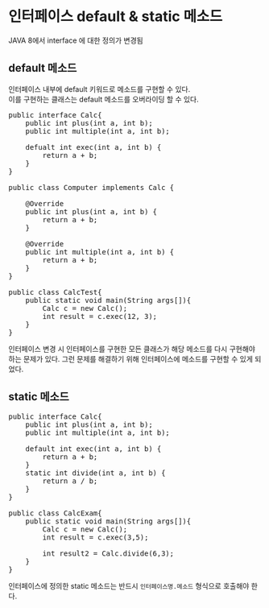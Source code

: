 인터페이스 default & static 메소드
===============================
JAVA 8에서 interface 에 대한 정의가 변경됨
## default 메소드
인터페이스 내부에 default 키워드로 메소드를 구현할 수 있다.  
이를 구현하는 클래스는 default 메소드를 오버라이딩 할 수 있다.
<pre>
public interface Calc{
    public int plus(int a, int b);
    public int multiple(int a, int b);
    
    defualt int exec(int a, int b) {
        return a + b;
    }
}

public class Computer implements Calc {
    
    @Override 
    public int plus(int a, int b) {
        return a + b;
    }
    
    @Override
    public int multiple(int a, int b) {
        return a + b;
    }
}

public class CalcTest{
    public static void main(String args[]){
        Calc c = new Calc();
        int result = c.exec(12, 3);
    }
}</pre>

인터페이스 변경 시 인터페이스를 구현한 모든 클래스가 해당 메소드를 다시
구현해야 하는 문제가 있다. 그런 문제를 해결하기 위해 인터페이스에 메소드를
구현할 수 있게 되었다.

## static 메소드
<pre>
public interface Calc{
    public int plus(int a, int b);
    public int multiple(int a, int b);
    
    default int exec(int a, int b) {
        return a + b;
    }
    static int divide(int a, int b) {
        return a / b;
    }
}

public class CalcExam{
    public static void main(String args[]){
        Calc c = new Calc();
        int result = c.exec(3,5);
        
        int result2 = Calc.divide(6,3);
    }
}</pre>
인터페이스에 정의한 static 메소드는 반드시 <code>인터페이스명.메소드</code>
형식으로 호출해야 한다.